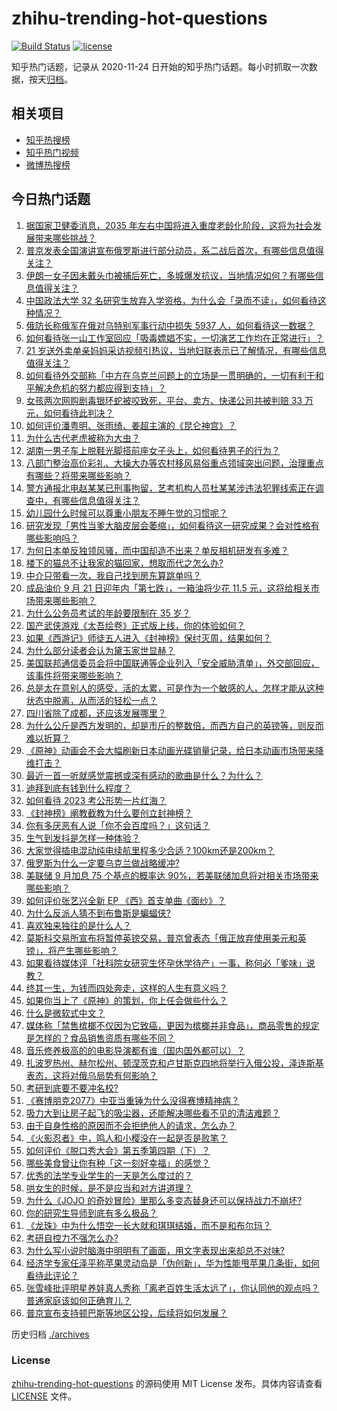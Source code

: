 # zhihu-trending-hot-questions

[![Build Status](https://github.com/justjavac/zhihu-trending-hot-questions/workflows/ci/badge.svg?branch=master)](https://github.com/justjavac/zhihu-trending-hot-questions/actions)
[![license](https://img.shields.io/github/license/justjavac/zhihu-trending-hot-questions)](https://github.com/justjavac/zhihu-trending-hot-questions/blob/master/LICENSE)

知乎热门话题，记录从 2020-11-24 日开始的知乎热门话题。每小时抓取一次数据，按天[归档](./archives)。

## 相关项目

- [知乎热搜榜](https://github.com/justjavac/zhihu-trending-top-search)
- [知乎热门视频](https://github.com/justjavac/zhihu-trending-hot-video)
- [微博热搜榜](https://github.com/justjavac/weibo-trending-hot-search)

## 今日热门话题

<!-- BEGIN -->
<!-- 最后更新时间 Thu Sep 22 2022 02:31:36 GMT+0800 (China Standard Time) -->

1. [据国家卫健委消息，2035 年左右中国将进入重度老龄化阶段，这将为社会发展带来哪些挑战？](https://www.zhihu.com/question/554508197)
1. [普京发表全国演讲宣布俄罗斯进行部分动员，系二战后首次，有哪些信息值得关注？](https://www.zhihu.com/question/554695212)
1. [伊朗一女子因未戴头巾被捕后死亡，多城爆发抗议，当地情况如何？有哪些信息值得关注？](https://www.zhihu.com/question/554673819)
1. [中国政法大学 32 名研究生放弃入学资格，为什么会「录而不读」，如何看待这种情况？](https://www.zhihu.com/question/554651095)
1. [俄防长称俄军在俄对乌特别军事行动中损失 5937 人，如何看待这一数据？](https://www.zhihu.com/question/554714202)
1. [如何看待张一山工作室回应「吸毒嫖娼不实，一切演艺工作均在正常进行」？](https://www.zhihu.com/question/554783421)
1. [21 岁送外卖单亲妈妈采访视频引热议，当地妇联表示已了解情况，有哪些信息值得关注？](https://www.zhihu.com/question/554638184)
1. [如何看待外交部称「中方在乌克兰问题上的立场是一贯明确的，一切有利于和平解决危机的努力都应得到支持」？](https://www.zhihu.com/question/554736512)
1. [女孩两次网购剧毒银环蛇被咬致死，平台、卖方、快递公司共被判赔 33 万元，如何看待此判决？](https://www.zhihu.com/question/554728812)
1. [如何评价潘粤明、张雨绮、姜超主演的《昆仑神宫》？](https://www.zhihu.com/question/554591637)
1. [为什么古代老虎被称为大虫？](https://www.zhihu.com/question/29161985)
1. [湖南一男子车上脱鞋光脚搭前座女子头上，如何看待男子的行为？](https://www.zhihu.com/question/554278311)
1. [八部门整治高价彩礼、大操大办等农村移风易俗重点领域突出问题，治理重点有哪些？将带来哪些影响？](https://www.zhihu.com/question/554722367)
1. [警方通报北电赵某某已刑事拘留，艺考机构人员杜某某涉违法犯罪线索正在调查中，有哪些信息值得关注？](https://www.zhihu.com/question/554791098)
1. [幼儿园什么时候可以尊重小朋友不睡午觉的习惯呢？](https://www.zhihu.com/question/546519744)
1. [研究发现「男性当爹大脑皮层会萎缩」，如何看待这一研究成果？会对性格有哪些影响吗？](https://www.zhihu.com/question/554735414)
1. [为何日本单反独领风骚，而中国却造不出来？单反相机研发有多难？](https://www.zhihu.com/question/541007912)
1. [楼下的猫总不让我家的猫回家，想取而代之怎么办?](https://www.zhihu.com/question/551973656)
1. [中介只带看一次，我自己找到房东算跳单吗？](https://www.zhihu.com/question/518333233)
1. [成品油价 9 月 21 日迎年内「第七跌」，一箱油将少花 11.5 元，这将给相关市场带来哪些影响？](https://www.zhihu.com/question/554437875)
1. [为什么公务员考试的年龄要限制在 35 岁？](https://www.zhihu.com/question/552627086)
1. [国产武侠游戏《太吾绘卷》正式版上线，你的体验如何？](https://www.zhihu.com/question/554801351)
1. [如果《西游记》师徒五人进入《封神榜》保纣灭周，结果如何？](https://www.zhihu.com/question/554275178)
1. [为什么部分读者会认为黛玉家世显赫？](https://www.zhihu.com/question/553532883)
1. [美国联邦通信委员会将中国联通等企业列入「安全威胁清单」，外交部回应，该事件将带来哪些影响？](https://www.zhihu.com/question/554614998)
1. [总是太在意别人的感受，活的太累，可是作为一个敏感的人，怎样才能从这种状态中脱离，从而活的轻松一点？](https://www.zhihu.com/question/26911914)
1. [四川省除了成都，还应该发展哪里？](https://www.zhihu.com/question/321086831)
1. [为什么公斤是西方发明的，却是市斤的整数倍，而西方自己的英镑等，则反而难以折算？](https://www.zhihu.com/question/548407138)
1. [《原神》动画会不会大幅刷新日本动画光碟销量记录，给日本动画市场带来降维打击？](https://www.zhihu.com/question/554449185)
1. [最近一首一听就感觉震撼或深有感动的歌曲是什么？为什么？](https://www.zhihu.com/question/553104208)
1. [迪拜到底有钱到什么程度？](https://www.zhihu.com/question/318202924)
1. [如何看待 2023 考公形势一片红海？](https://www.zhihu.com/question/553507435)
1. [《封神榜》阐教截教为什么要创立封神榜？](https://www.zhihu.com/question/27044496)
1. [你有多厌恶有人说「你不会百度吗？」这句话？](https://www.zhihu.com/question/402667323)
1. [生气到发抖是怎样一种体验？](https://www.zhihu.com/question/36745146)
1. [大家觉得插电混动纯电续航里程多少合适？100km还是200km？](https://www.zhihu.com/question/420731220)
1. [俄罗斯为什么一定要乌克兰做战略缓冲?](https://www.zhihu.com/question/519675529)
1. [美联储 9 月加息 75 个基点的概率达 90%，若美联储加息将对相关市场带来哪些影响？](https://www.zhihu.com/question/553080925)
1. [如何评价张艺兴全新 EP 《西》首支单曲《面纱》？](https://www.zhihu.com/question/554665753)
1. [为什么反派人猜不到布鲁斯是蝙蝠侠?](https://www.zhihu.com/question/487379520)
1. [喜欢独来独往的是什么人？](https://www.zhihu.com/question/364971896)
1. [莫斯科交易所宣布将暂停英镑交易，普京曾表态「俄正放弃使用美元和英镑」，将产生哪些影响？](https://www.zhihu.com/question/554611947)
1. [如果看待媒体评「社科院女研究生怀孕休学待产」一事，称何必「爹味」说教？](https://www.zhihu.com/question/554582651)
1. [终其一生，为钱而四处奔走，这样的人生有意义吗？](https://www.zhihu.com/question/554304778)
1. [如果你当上了《原神》的策划，你上任会做些什么？](https://www.zhihu.com/question/552600800)
1. [什么是微软式中文？](https://www.zhihu.com/question/39569160)
1. [媒体称「禁售槟榔不仅因为它致癌，更因为槟榔并非食品」，商品零售的规定是怎样的？食品销售资质有哪些不同？](https://www.zhihu.com/question/554759166)
1. [音乐修养极高的的电影导演都有谁（国内国外都可以）？](https://www.zhihu.com/question/553773310)
1. [扎波罗热州、赫尔松州、顿涅茨克和卢甘斯克四地将举行入俄公投，泽连斯基表态，这将对俄乌局势有何影响？](https://www.zhihu.com/question/554613970)
1. [考研到底要不要冲名校?](https://www.zhihu.com/question/548305946)
1. [《赛博朋克2077》中亚当重锤为什么没得赛博精神病？](https://www.zhihu.com/question/437130110)
1. [吸力大到让房子起飞的吸尘器，还能解决哪些看不见的清洁难题？](https://www.zhihu.com/question/553761559)
1. [由于自身性格的原因而不会拒绝他人的请求，怎么办？](https://www.zhihu.com/question/554527418)
1. [《火影忍者》中，鸣人和小樱没在一起是否是败笔？](https://www.zhihu.com/question/63696174)
1. [如何评价《脱口秀大会》第五季第四期（下）？](https://www.zhihu.com/question/554577517)
1. [哪些美食曾让你有种「这一刻好幸福」的感觉？](https://www.zhihu.com/question/554093429)
1. [优秀的法学专业学生的一天是怎么度过的？](https://www.zhihu.com/question/319218635)
1. [哄女生的时候，是不是应当和对方讲道理？](https://www.zhihu.com/question/554507008)
1. [为什么《JOJO 的奇妙冒险》里那么多变态替身还可以保持战力不崩坏?](https://www.zhihu.com/question/458639619)
1. [你的研究生导师到底有多么极品？](https://www.zhihu.com/question/26750093)
1. [《龙珠》中为什么悟空一长大就和琪琪结婚，而不是和布尔玛？](https://www.zhihu.com/question/295712652)
1. [考研自控力不强怎么办?](https://www.zhihu.com/question/552351936)
1. [为什么写小说时脑海中明明有了画面，用文字表现出来却总不对味?](https://www.zhihu.com/question/539705518)
1. [经济学专家任泽平称苹果灵动岛是「伪创新」，华为性能甩苹果几条街，如何看待此评论？](https://www.zhihu.com/question/554470720)
1. [张雪峰批评明星养娃真人秀称「离老百姓生活太远了」，你认同他的观点吗？普通家庭该如何正确育儿？](https://www.zhihu.com/question/554611115)
1. [普京宣布支持顿巴斯等地区公投，后续将如何发展？](https://www.zhihu.com/question/554707491)

<!-- END -->

历史归档 [./archives](./archives)

### License

[zhihu-trending-hot-questions](https://github.com/justjavac/zhihu-trending-hot-questions)
的源码使用 MIT License 发布。具体内容请查看 [LICENSE](./LICENSE) 文件。
